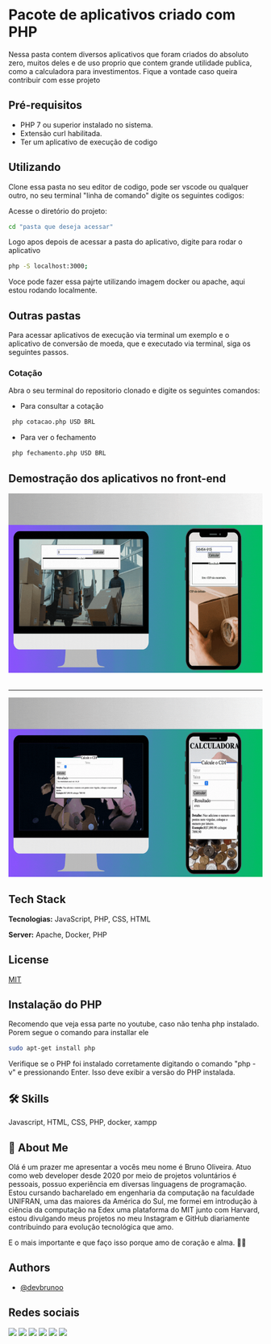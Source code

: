 
# Pacote de aplicativos criado com PHP

Nessa pasta contem diversos aplicativos que foram criados do absoluto zero, muitos deles e de uso proprio que contem grande utilidade publica, como a calculadora para investimentos. Fique a vontade caso queira contribuir com esse projeto

## Pré-requisitos


* PHP 7 ou superior instalado no sistema.
* Extensão curl habilitada.
* Ter um aplicativo de execução de codigo

## Utilizando 

Clone essa pasta no seu editor de codigo, pode ser vscode ou qualquer outro, no seu terminal "linha de comando" digite os seguintes codigos:



Acesse o diretório do projeto:

```bash
cd "pasta que deseja acessar"
```
Logo apos depois de acessar a pasta do aplicativo, digite para rodar o aplicativo

```bash
php -S localhost:3000;
```

Voce pode fazer essa pajrte utilizando imagem docker ou apache, aqui estou rodando localmente.

## Outras pastas 

Para acessar aplicativos de execução via terminal um exemplo e o aplicativo de conversão de moeda, que e executado via terminal, siga os seguintes passos. 

### Cotação

Abra o seu terminal do repositorio clonado e digite os seguintes comandos: 

* Para consultar a cotação
```bash
 php cotacao.php USD BRL
```

* Para ver o fechamento

```bash
 php fechamento.php USD BRL
```

## Demostração dos aplicativos no front-end


<div style="max-width: 100%; overflow: hidden;">
    <img src="./images/viacep-demo.gif" width="725" height="356">
</div>
<br>
<hr>
<div style="max-width: 100%; overflow: hidden;">
    <img src="./images/gifcalculadora.gif" width="725" height="356">
</div>



## Tech Stack

**Tecnologias:** JavaScript, PHP, CSS, HTML

**Server:** Apache, Docker, PHP


## License

[MIT](https://choosealicense.com/licenses/mit/)




## Instalação do PHP

Recomendo que veja essa parte no youtube, caso não tenha php instalado. Porem segue o comando para installar ele 

```bash
sudo apt-get install php

```
Verifique se o PHP foi instalado corretamente digitando o comando "php -v" e pressionando Enter. Isso deve exibir a versão do PHP instalada.

## 🛠 Skills
Javascript, HTML, CSS, PHP, docker, xampp


## 🚀 About Me

Olá é um prazer me apresentar a vocês meu nome é Bruno Oliveira. Atuo como web developer desde 2020 por meio de projetos voluntários é pessoais, possuo experiência em diversas linguagens de programação. Estou cursando bacharelado em engenharia da computação na faculdade UNIFRAN, uma das maiores da América do Sul, me formei em introdução à ciência da computação na Edex uma plataforma do MIT junto com Harvard, estou divulgando meus projetos no meu Instagram e GitHub diariamente contribuindo para evolução tecnológica que amo.

E o mais importante e que faço isso porque amo de coração e alma. 🚀🤍

## Authors

- [@devbrunoo](https://www.github.com/DevBrunoo)


## Redes sociais


   <a href="https://www.instagram.com/devbrunoo/" target="_blank"><img src="https://img.shields.io/badge/-Instagram-%23E4405F?style=for-the-badge&logo=instagram&logoColor=white" target="_blank"></a>
    <a href="https://medium.com/@devbrunoo" target="_blank"><img src="https://img.shields.io/badge/Medium-12100E?style=for-the-badge&logo=medium&logoColor=white" target="_blank"></a> 
    <a href="https://www.quora.com/profile/DevBrunoo" target="_blank"><img src="https://img.shields.io/badge/Quora-%23B92B27.svg?&style=for-the-badge&logo=Quora&logoColor=white" target="_blank"></a>
   <a href="https://codepen.io/brunobyhow15" target="_blank"><img src="https://img.shields.io/badge/Codepen-000000?style=for-the-badge&logo=codepen&logoColor=white" target="_blank"></a> 
    <a href = "mailto:contactbruno5@gmail.com"><img src="https://img.shields.io/badge/-Gmail-%23333?style=for-the-badge&logo=gmail&logoColor=white" target="_blank"></a>
    <a href="https://www.linkedin.com/in/devbruono/" target="_blank"><img src="https://img.shields.io/badge/-LinkedIn-%230077B5?style=for-the-badge&logo=linkedin&logoColor=white" target="_blank"></a> 
  
